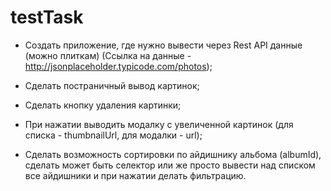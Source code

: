 # testTask
- Создать приложение, где нужно вывести через Rest API данные (можно плиткам) (Ссылка на данные - http://jsonplaceholder.typicode.com/photos);

- Сделать постраничный вывод картинок;

- Сделать кнопку удаления картинки;

- При нажатии выводить модалку с увеличенной картинок (для списка - thumbnailUrl, для модалки - url);

- Сделать возможность сортировки по айдишнику альбома (albumId), сделать может быть селектор или же просто вывести над списком все айдишники и при нажатии делать фильтрацию.